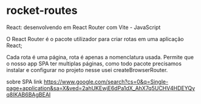 # rocket-routes
React: desenvolvendo em React Router com  Vite - JavaScript

O React Router é o pacote utilizador para criar rotas em uma aplicação React;

Cada rota é uma página, rota é apenas a nomenclatura usada. Permite que o nosso app SPA ter multiplas páginas, como todo pacote precisamos instalar e configurar no projeto nesse usei createBrowserRouter.


sobre SPA link 
https://www.google.com/search?cs=0&q=Single-page+application&sa=X&ved=2ahUKEwjE6dPa1dX_AhX7q5UCHV4HDEYQyq8IKAB6BAgBEAI
